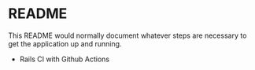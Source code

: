 # README

This README would normally document whatever steps are necessary to get the
application up and running.

* Rails CI with Github Actions
